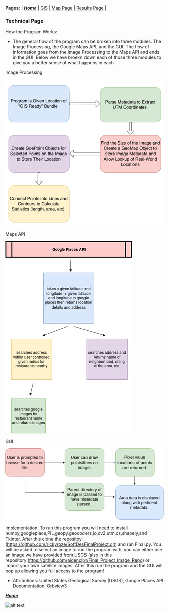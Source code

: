 **Pages:** | [***Home***](https://rickyroze.github.io/SoftDesFinalProject/) | [GIS](https://rickyroze.github.io/SoftDesFinalProject/GIS "GIS info page") | [Map Page](https://rickyroze.github.io/SoftDesFinalProject/MapPage) | [Results Page](https://rickyroze.github.io/SoftDesFinalProject/ResultsPage) | 
### Technical Page
How the Program Works:
+ The general flow of the program can be broken into three modules. The Image Processing, the Google Maps API, and the GUI. The flow of information goes from the Image Processing to the Maps API and ends in the GUI. Below we have broekn down each of those three modules to give you a better sense of what happens in each.

Image Processing

![](./flow_chart.png)

Maps API

![](./flowchart.png)

GUI

![](./Flow__Chart.png)

Implementation: 
To run this program you will need to install numpy,googleplace,PIL,geopy.geocoders,io,cv2,utm,os,shapely,and Tkinter. After this clone the repositoy (https://github.com/rickyroze/SoftDesFinalProject.git) and run Final.py. You will be asked to select an image to run the program with, you can either use an image we have provided from USGS (also in this repository:https://github.com/aidenclpt/Final_Project_Image_Repo) or import your own satellite images. After this run the program and the GUI will pop up allowing you full access to the program! 

+ Attributions: United States Geological Survey (USGS), Google Places API Documentation, Orbview3

[***Home***](https://rickyroze.github.io/SoftDesFinalProject/)

![alt text](SoftDesFinalProject/docs/flowchart.png "Flowchart1")

